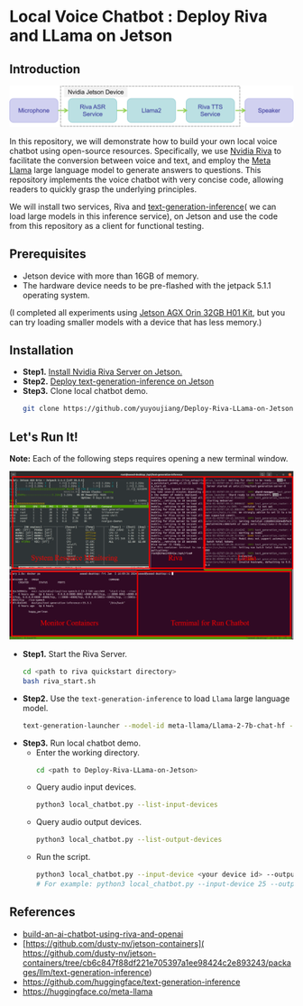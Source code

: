 # Local Voice Chatbot : Deploy Riva and LLama on Jetson

## Introduction
![workflow](./sources/workflow.png)

In this repository, we will demonstrate how to build your own local voice chatbot using open-source resources. Specifically, we use [Nvidia Riva](https://docs.nvidia.com/deeplearning/riva/user-guide/docs/quick-start-guide.html) to facilitate the conversion between voice and text, and employ the [Meta Llama](https://huggingface.co/meta-llama) large language model to generate answers to questions. This repository implements the voice chatbot with very concise code, allowing readers to quickly grasp the underlying principles.

We will install two services, Riva and [text-generation-inference](https://github.com/huggingface/text-generation-inference)(
we can load large models in this inference service), on Jetson and use the code from this repository as a client for functional testing.

## Prerequisites
- Jetson device with more than 16GB of memory.
- The hardware device needs to be pre-flashed with the jetpack 5.1.1 operating system.

(I completed all experiments using [Jetson AGX Orin 32GB H01 Kit](https://www.seeedstudio.com/AGX-Orin-32GB-H01-Kit-p-5569.html?queryID=012e528073e90bf80afd3880f3fc2b13&objectID=5569&indexName=bazaar_retailer_products), but you can try loading smaller models with a device that has less memory.)

## Installation
- **Step1.** [Install Nvidia Riva Server on Jetson.](https://docs.nvidia.com/deeplearning/riva/user-guide/docs/quick-start-guide.html#embedded)
- **Step2.** [Deploy text-generation-inference on Jetson](https://github.com/dusty-nv/jetson-containers/tree/cb6c847f88df221e705397a1ee98424c2e893243/packages/llm/text-generation-inference)
- **Step3.** Clone local chatbot demo.
    ```sh
    git clone https://github.com/yuyoujiang/Deploy-Riva-LLama-on-Jetson.git
    ```

## Let's Run It!
**Note:** Each of the following steps requires opening a new terminal window.

![how_to_run](./sources/How_to_run_edit.png)

- **Step1.** Start the Riva Server.
    ```sh
    cd <path to riva quickstart directory>
    bash riva_start.sh
    ```
- **Step2.** Use the `text-generation-inference` to load `Llama` large language model.
    ```sh
    text-generation-launcher --model-id meta-llama/Llama-2-7b-chat-hf --port 8899
    ```
- **Step3.** Run local chatbot demo.
    - Enter the working directory.
        ```sh
        cd <path to Deploy-Riva-LLama-on-Jetson>
        ```
    - Query audio input devices.
        ```sh
        python3 local_chatbot.py --list-input-devices
        ```
    - Query audio output devices.
        ```sh
        python3 local_chatbot.py --list-output-devices
        ```
    - Run the script.
        ```sh
        python3 local_chatbot.py --input-device <your device id> --output-device <your device id>
        # For example: python3 local_chatbot.py --input-device 25 --output-device 30
        ```

## References
- [build-an-ai-chatbot-using-riva-and-openai](https://www.hackster.io/wxxniubi8/build-an-ai-chatbot-using-riva-and-openai-13dc41)
- [https://github.com/dusty-nv/jetson-containers](
https://github.com/dusty-nv/jetson-containers/tree/cb6c847f88df221e705397a1ee98424c2e893243/packages/llm/text-generation-inference)
- https://github.com/huggingface/text-generation-inference
- https://huggingface.co/meta-llama